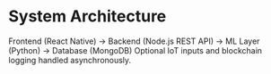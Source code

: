 # System Architecture
Frontend (React Native) → Backend (Node.js REST API) → ML Layer (Python) → Database (MongoDB)
Optional IoT inputs and blockchain logging handled asynchronously.
